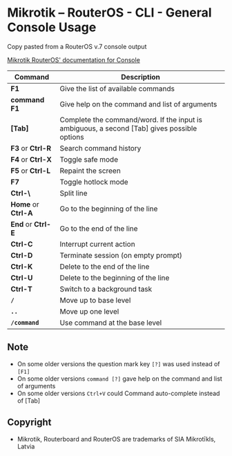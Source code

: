 # Mikrotik – RouterOS - CLI - General Console Usage

Copy pasted from a RouterOS v.7 console output

[Mikrotik RouterOS' documentation for Console](https://help.mikrotik.com/docs/display/ROS/Console)

| **Command** | **Description** |
|---|---|
| **F1** | Give the list of available commands |
| **command F1** | Give help on the command and list of arguments |
| **[Tab]** | Complete the command/word. If the input is ambiguous, a second [Tab] gives possible options |
| **F3** or **Ctrl-R** | Search command history |
| **F4** or **Ctrl-X** | Toggle safe mode |
| **F5** or **Ctrl-L** | Repaint the screen |
| **F7** | Toggle hotlock mode |
| **Ctrl-\\** | Split line |
| **Home** or **Ctrl-A** | Go to the beginning of the line |
| **End** or **Ctrl-E** | Go to the end of the line |
| **Ctrl-C** | Interrupt current action |
| **Ctrl-D** | Terminate session (on empty prompt) |
| **Ctrl-K** | Delete to the end of the line |
| **Ctrl-U** | Delete to the beginning of the line |
| **Ctrl-T** | Switch to a background task |
| **`/`**      | Move up to base level |
| **`..`**     | Move up one level |
| **`/command`** | Use command at the base level |

## Note
- On some older versions the question mark key `[?]` was used instead of `[F1]`
- On some older versions `command [?]` gave help on the command and list of arguments
- On some older versions `Ctrl+V` could Command auto-complete instead of [Tab]

## Copyright
- Mikrotik, Routerboard and RouterOS are trademarks of SIA Mikrotīkls, Latvia

